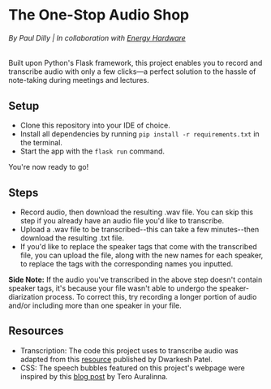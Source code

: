 # The One-Stop Audio Shop
###### By Paul Dilly | In collaboration with [Energy Hardware](https://energyhardware.com/)

Built upon Python's Flask framework, this project enables you to record and transcribe audio with only a few clicks—a perfect solution to the hassle of note-taking during meetings and lectures.

## Setup
* Clone this repository into your IDE of choice.
* Install all dependencies by running ```pip install -r requirements.txt``` in the terminal.
* Start the app with the ```flask run``` command.

You're now ready to go!

## Steps
* Record audio, then download the resulting .wav file. You can skip this step if you already have an audio file you'd like to transcribe.
* Upload a .wav file to be transcribed--this can take a few minutes--then download the resulting .txt file.
* If you'd like to replace the speaker tags that come with the transcribed file, you can upload the file, along with the new names for each speaker, to replace the tags with the corresponding names you inputted.

**Side Note:** If the audio you've transcribed in the above step doesn't contain speaker tags, it's because your file wasn't able to undergo the speaker-diarization process. To correct this, try recording a longer portion of audio and/or including more than one speaker in your file.

## Resources
* Transcription: The code this project uses to transcribe audio was adapted from this [resource](https://colab.research.google.com/drive/1V-Bt5Hm2kjaDb4P1RyMSswsDKyrzc2-3?usp=sharing) published by Dwarkesh Patel.
* CSS: The speech bubbles featured on this project's webpage were inspired by this [blog post](https://auralinna.blog/post/2017/how-to-make-a-css-speech-bubble-with-borders-and-drop-shadow) by Tero Auralinna.
